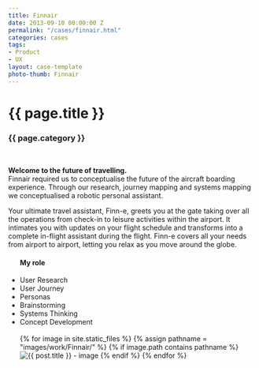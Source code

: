 ```yaml
---
title: Finnair
date: 2013-09-10 00:00:00 Z
permalink: "/cases/finnair.html"
categories: cases
tags:
- Product
- UX
layout: case-template 
photo-thumb: Finnair
---
```


<div class="main-column">
<h1>{{ page.title }}</h1>
<h3>{{ page.category }}</h3>
<br>
<p>
<strong>Welcome to the future of travelling.</strong><br>
Finnair required us to conceptualise the future of the aircraft boarding experience. Through our research, journey mapping and systems mapping we conceptualised a robotic personal assistant. 
</p>
<p>
Your ultimate travel assistant, Finn-e, greets you at the gate taking over all the operations from check-in to leisure activities within the airport. It intimates you with updates on your flight schedule and transforms into a complete in-flight assistant during the flight. Finn-e covers all your needs from airport to airport, letting you relax as you move around the globe. 
</p>
</div>

<div class="side-column">
<ul>
<h4>My role </h4>
<li>User Research</li>
<li>User Journey</li>
<li>Personas</li>
<li>Brainstorming</li>
<li>Systems Thinking</li>
<li>Concept Development</li>
<br>

<div class="gallery">
{% for image in site.static_files %}
{% assign pathname = "images/work/Finnair/" %}
{% if image.path contains pathname %}
<img src="{{ site.baseurl }}{{ image.path }}" alt="{{ post.title }} - image" class="gallery-item">
{% endif %}
{% endfor %}
</div>

</div>
